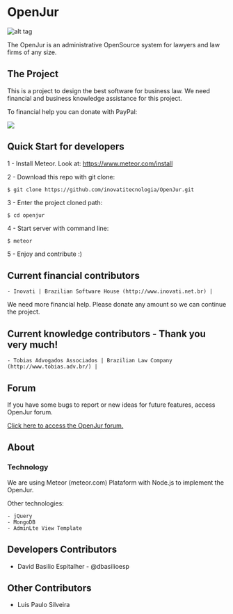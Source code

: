 # OpenJur

![alt tag](https://s9.postimg.org/gb3hy6d0b/openjur_logo.png)

 The OpenJur is an administrative OpenSource system for lawyers and law firms of any size.

 
## The Project
 
 This is a project to design the best software for business law. We need financial and business knowledge assistance for this project.
 
 To financial help you can donate with PayPal:
 
 [![](https://www.paypalobjects.com/en_US/i/btn/btn_donateCC_LG.gif)](https://www.paypal.com/cgi-bin/webscr?cmd=_s-xclick&hosted_button_id=NM2R9DZ6AHPM4)

## Quick Start for developers

1 - Install Meteor. Look at: https://www.meteor.com/install

2 - Download this repo with git clone:
```
$ git clone https://github.com/inovatitecnologia/OpenJur.git
```

3 - Enter the project cloned path:
```
$ cd openjur
```

4 - Start server with command line: 
```
$ meteor
```
5 - Enjoy and contribute :)

## Current financial contributors

    - Inovati | Brazilian Software House (http://www.inovati.net.br) |

We need more financial help. Please donate any amount so we can continue the project.



## Current knowledge contributors - Thank you very much!

    - Tobias Advogados Associados | Brazilian Law Company (http://www.tobias.adv.br/) |


## Forum
If you have some bugs to report or new ideas for future features, access OpenJur forum.

[Click here to access the OpenJur forum.](https://feedback.userreport.com/863c1584-b059-4b4f-ba29-0b1c2994b06c/)


## About

### Technology

We are using Meteor (meteor.com) Plataform with Node.js to implement the OpenJur.

Other technologies:

    - jQuery
    - MongoDB
    - AdminLte View Template

## Developers Contributors
+ David Basilio Espitalher - @dbasilioesp

## Other Contributors
+ Luis Paulo Silveira
